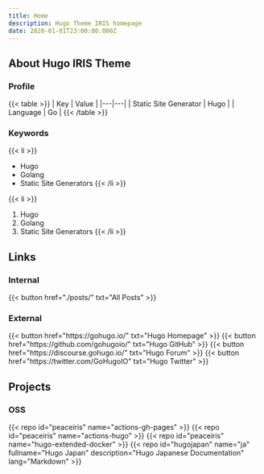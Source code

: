 ```yaml
---
title: Home
description: Hugo Theme IRIS homepage
date: 2020-01-01T23:00:00.000Z
---
```




## About Hugo IRIS Theme

### Profile

{{< table >}}
| Key | Value |
|---|---|
| Static Site Generator | Hugo |
| Language | Go |
{{< /table >}}

### Keywords

{{< li >}}
- Hugo
- Golang
- Static Site Generators
{{< /li >}}

{{< li >}}
1. Hugo
1. Golang
1. Static Site Generators
{{< /li >}}



## Links

### Internal

<div class="buttons">
  {{< button href="./posts/" txt="All Posts" >}}
</div>

### External

<div class="buttons">
  {{< button href="https://gohugo.io/" txt="Hugo Homepage" >}}
  {{< button href="https://github.com/gohugoio/" txt="Hugo GitHub" >}}
  {{< button href="https://discourse.gohugo.io/" txt="Hugo Forum" >}}
  {{< button href="https://twitter.com/GoHugoIO" txt="Hugo Twitter" >}}
</div>



## Projects

### OSS

{{< repo id="peaceiris" name="actions-gh-pages" >}}
{{< repo id="peaceiris" name="actions-hugo" >}}
{{< repo id="peaceiris" name="hugo-extended-docker" >}}
{{< repo
id="hugojapan"
name="ja"
fullname="Hugo Japan"
description="Hugo Japanese Documentation"
lang="Markdown" >}}



<!-- Internal References -->
<!-- External References -->
